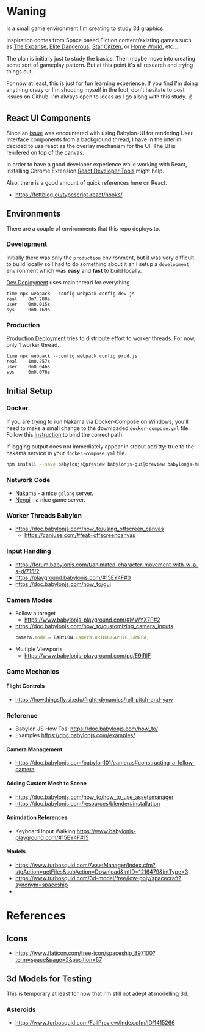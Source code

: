 # Waning

Is a small game environment I'm creating to study 3d graphics.

Inspiration comes from Space based Fiction content/existing games such as [The Expanse](<https://en.wikipedia.org/wiki/The_Expanse_(TV_series)>), [Elite Dangerous](https://en.wikipedia.org/wiki/Elite_Dangerous), [Star Citizen](https://en.wikipedia.org/wiki/Star_Citizen), or [Home World](https://en.wikipedia.org/wiki/Homeworld), etc...

The plan is initially just to study the basics. Then maybe move into creating some sort of gameplay pattern. But at this point it's all research and trying things out.

For now at least, this is just for fun learning experience. If you find I'm doing anything crazy or I'm shooting myself in the foot, don't hesitate to post issues on Github. I'm always open to ideas as I go along with this study. ✌

## React UI Components

Since an [issue](https://forum.babylonjs.com/t/why-does-babylonjs-gui-need-something-from-document/11235?u=bangonkali) was encountered with using Babylon-UI for rendering User Interface components from a background thread, I have in the interim decided to use react as the overlay mechanism for the UI. The UI is rendered on top of the canvas.

In order to have a good developer experience while working with React, installing Chrome Extension [React Developer Tools](https://chrome.google.com/webstore/detail/react-developer-tools/fmkadmapgofadopljbjfkapdkoienihi/related?hl=en) might help.

Also, there is a good amount of quick references here on React.
- https://fettblog.eu/typescript-react/hooks/


## Environments

There are a couple of environments that this repo deploys to.

### Development

Initially there was only the `production` environment, but it was very difficult to build locally so I had to do something about it an I setup a `development` environment which was **easy** and **fast** to build locally.

[Dev Deployment](https://dev.waning.app/index.html) uses main thread for everything.

```
time npx webpack --config webpack.config.dev.js
real    0m7.280s
user    0m0.015s
sys     0m0.169s
```

### Production

[Production Deployment](https://waning.app/index.html) tries to distribute effort to worker threads. For now, only 1 worker thread.

```
time npx webpack --config webpack.config.prod.js
real    1m0.257s
user    0m0.046s
sys     0m0.076s
```

## Initial Setup

### Docker

If you are trying to run Nakama via Docker-Compose on Windows, you'll need to make a small change to the downloaded `docker-compose.yml` file. Follow this [instruction](https://heroiclabs.com/docs/install-docker-quickstart/#data) to bind the correct path.

If logging output does not immediately appear in stdout add tty: true to the nakama service in your `docker-compose.yml` file.

```bash
npm install --save babylonjs@preview babylonjs-gui@preview babylonjs-materials@preview
```

### Network Code

- [Nakama](https://heroiclabs.com/) - a nice `golang` server.
- [Nengi](https://timetocode.com/nengi/authoritative-server) - a nice game server.

### Worker Threads Babylon

- https://doc.babylonjs.com/how_to/using_offscreen_canvas
  - https://caniuse.com/#feat=offscreencanvas

### Input Handling

- https://forum.babylonjs.com/t/animated-character-movement-with-w-a-s-d/715/2
- https://playground.babylonjs.com/#15EY4F#0
- https://doc.babylonjs.com/how_to/gui

### Camera Modes

- Follow a tareget
  - https://www.babylonjs-playground.com/#MWYX7P#2
- https://doc.babylonjs.com/how_to/customizing_camera_inputs
  ```js
  camera.mode = BABYLON.Camera.ORTHOGRAPHIC_CAMERA;
  ```
- Multiple Viewports
  - https://www.babylonjs-playground.com/pg/E9IRIF

### Game Mechanics

#### Flight Controls

- https://howthingsfly.si.edu/flight-dynamics/roll-pitch-and-yaw

### Reference

- Babylon JS How Tos: https://doc.babylonjs.com/how_to/
- Examples https://doc.babylonjs.com/examples/

#### Camera Management

- https://doc.babylonjs.com/babylon101/cameras#constructing-a-follow-camera

#### Adding Custom Mesh to Scene

- https://doc.babylonjs.com/how_to/how_to_use_assetsmanager
- https://doc.babylonjs.com/resources/blender#installation

#### Animdation References

- Keyboard Input Walking https://www.babylonjs-playground.com/#15EY4F#15

#### Models

- https://www.turbosquid.com/AssetManager/Index.cfm?stgAction=getFiles&subAction=Download&intID=1216479&intType=3
- https://www.turbosquid.com/3d-model/free/low-poly/spacecraft?synonym=spaceship
-

# References

## Icons

- https://www.flaticon.com/free-icon/spaceship_897100?term=space&page=2&position=57

## 3d Models for Testing

This is temporary at least for now that I'm still not adept at modelling 3d. 

### Asteroids

- https://www.turbosquid.com/FullPreview/Index.cfm/ID/1415266